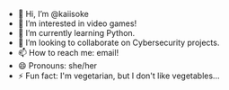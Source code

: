 - 👋 Hi, I’m @kaiisoke
- 👀 I’m interested in video games!
- 🌱 I’m currently learning Python.
- 💞️ I’m looking to collaborate on Cybersecurity projects.
- 📫 How to reach me: email! 
- 😄 Pronouns: she/her
- ⚡ Fun fact: I'm vegetarian, but I don't like vegetables...

<!---
kaiisoke/kaiisoke is a ✨ special ✨ repository because its `README.md` (this file) appears on your GitHub profile.
You can click the Preview link to take a look at your changes.
--->
